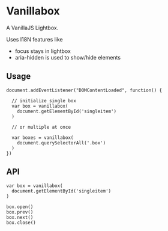 # Vanillabox
A VanillaJS Lightbox.

Uses I18N features like

- focus stays in lightbox
- aria-hidden is used to show/hide elements

## Usage

    document.addEventListener("DOMContentLoaded", function() {

      // initialize single box
      var box = vanillabox(
        document.getElementById('singleitem')
      )

      // or multiple at once

      var boxes = vanillabox(
        document.querySelectorAll('.box')
      )
    })

## API

    var box = vanillabox(
      document.getElementById('singleitem')
    )

    box.open()
    box.prev()
    box.next()
    box.close()